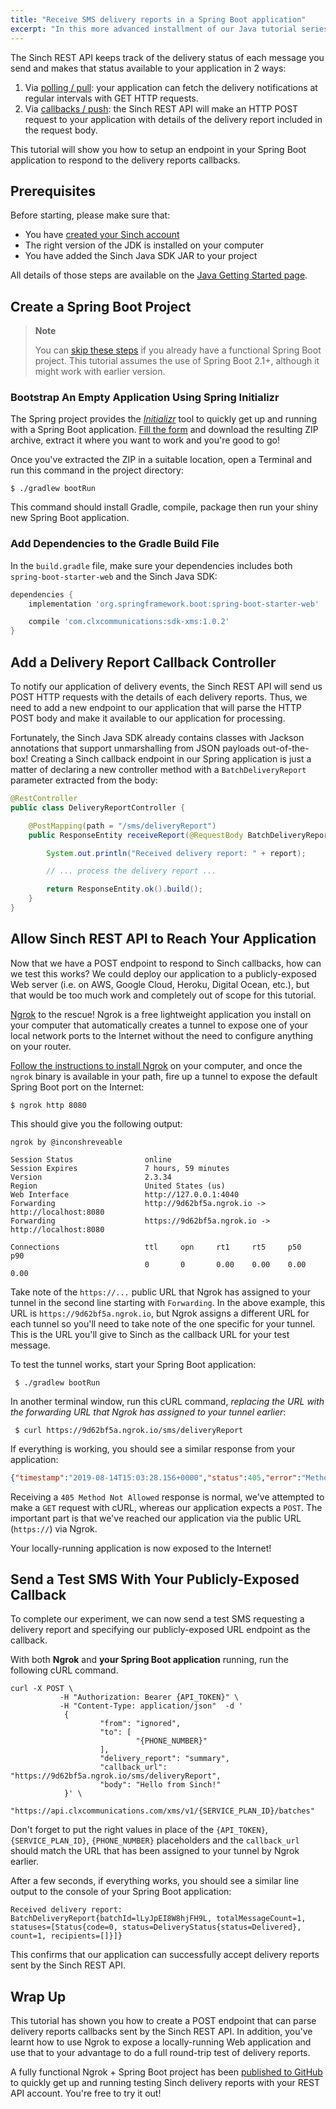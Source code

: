 ```yaml
---
title: "Receive SMS delivery reports in a Spring Boot application"
excerpt: "In this more advanced installment of our Java tutorial series, you'll learn how you can keep track of the delivery of SMS messages you send via the Sinch REST API."
---
```

The Sinch REST API keeps track of the delivery status of each message you send and makes that status available to your application in 2 ways:

 1) Via [polling / pull](doc:sms-rest-batches-endpoint#section-retrieve-a-delivery-report): your application can fetch the delivery notifications at regular intervals with GET HTTP requests.
 2) Via [callbacks / push](doc:sms-rest-callback#section-delivery-report-callback): the Sinch REST API will make an HTTP POST request to your application with details of the delivery report included in the request body.
 
This tutorial will show you how to setup an endpoint in your Spring Boot application to respond to the delivery reports callbacks.

## Prerequisites

Before starting, please make sure that:

 - You have [created your Sinch account](doc:java#section-create-your-free-sinch-account)
 - The right version of the JDK is installed on your computer
 - You have added the Sinch Java SDK JAR to your project

All details of those steps are available on the [Java Getting Started page](doc:java).

## Create a Spring Boot Project

> **Note**
> 
> You can [skip these steps](#section-add-a-delivery-report-callback-controller) if you already have a functional Spring Boot project. This tutorial assumes the use of Spring Boot 2.1+, although it might work with earlier version.

### Bootstrap An Empty Application Using Spring Initializr

The Spring project provides the [_Initializr_](https://start.spring.io/) tool to quickly get up and running with a Spring Boot application. [Fill the form](https://start.spring.io/) and download the resulting ZIP archive, extract it where you want to work and you're good to go!

Once you've extracted the ZIP in a suitable location, open a Terminal and run this command in the project directory:

    $ ./gradlew bootRun
    
This command should install Gradle, compile, package then run your shiny new Spring Boot application.

### Add Dependencies to the Gradle Build File

In the `build.gradle` file, make sure your dependencies includes both `spring-boot-starter-web` and the Sinch Java SDK:

```groovy
dependencies {
	implementation 'org.springframework.boot:spring-boot-starter-web'

	compile 'com.clxcommunications:sdk-xms:1.0.2'
}
```

## Add a Delivery Report Callback Controller

To notify our application of delivery events, the Sinch REST API will send us POST HTTP requests with the details of each delivery reports. 
Thus, we need to add a new endpoint to our application that will parse the HTTP POST body and make it available to our application for processing. 

Fortunately, the Sinch Java SDK already contains classes with Jackson annotations that support unmarshalling from JSON payloads out-of-the-box! Creating a Sinch callback endpoint in our Spring application is just a matter of declaring a new controller method with a `BatchDeliveryReport` parameter extracted from the body: 

```java
@RestController
public class DeliveryReportController {

    @PostMapping(path = "/sms/deliveryReport")
    public ResponseEntity receiveReport(@RequestBody BatchDeliveryReport report) {

        System.out.println("Received delivery report: " + report);

        // ... process the delivery report ...

        return ResponseEntity.ok().build();
    }
}
```

## Allow Sinch REST API to Reach Your Application

Now that we have a POST endpoint to respond to Sinch callbacks, how can we test this works? We could deploy our application to a publicly-exposed Web server (i.e. on AWS, Google Cloud, Heroku, Digital Ocean, etc.), but that would be too much work and completely out of scope for this tutorial. 

[Ngrok](https://ngrok.com/) to the rescue! Ngrok is a free lightweight application you install on your computer that automatically creates a tunnel to expose one of your local network ports to the Internet without the need to configure anything on your router. 

[Follow the instructions to install Ngrok](https://ngrok.com/download) on your computer, and once the `ngrok` binary is available in your path, fire up a tunnel to expose the default Spring Boot port on the Internet:

    $ ngrok http 8080
    
This should give you the following output:
    
```
ngrok by @inconshreveable                                                                                      
                                                                                                                                       
Session Status                online                                                                                               
Session Expires               7 hours, 59 minutes                                                                                  
Version                       2.3.34                                                                                               
Region                        United States (us)                                                                                   
Web Interface                 http://127.0.0.1:4040                                                                                
Forwarding                    http://9d62bf5a.ngrok.io -> http://localhost:8080                                                    
Forwarding                    https://9d62bf5a.ngrok.io -> http://localhost:8080                                                   
                                                                                                                                   
Connections                   ttl     opn     rt1     rt5     p50     p90                                                          
                              0       0       0.00    0.00    0.00    0.00
```       

Take note of the `https://...` public URL that Ngrok has assigned to your tunnel in the second line starting with `Forwarding`. In the above example, this URL is `https://9d62bf5a.ngrok.io`, but Ngrok assigns a different URL for each tunnel so you'll need to take note of the one specific for your tunnel. This is the URL you'll give to Sinch as the callback URL for your test message.

To test the tunnel works, start your Spring Boot application:

     $ ./gradlew bootRun
     
In another terminal window, run this cURL command, _replacing the URL with the forwarding URL that Ngrok has assigned to your tunnel earlier_:

     $ curl https://9d62bf5a.ngrok.io/sms/deliveryReport

If everything is working, you should see a similar response from your application:

```json
{"timestamp":"2019-08-14T15:03:28.156+0000","status":405,"error":"Method Not Allowed","message":"Request method 'GET' not supported","path":"/sms/deliveryReport"}
```

Receiving a `405 Method Not Allowed` response is normal, we've attempted to make a `GET` request with cURL, whereas our application expects a `POST`. The important part is that we've reached our application via the public URL (`https://`) via Ngrok. 

Your locally-running application is now exposed to the Internet! 

## Send a Test SMS With Your Publicly-Exposed Callback

To complete our experiment, we can now send a test SMS requesting a delivery report and specifying our publicly-exposed URL endpoint as the callback. 

With both **Ngrok** and **your Spring Boot application** running, run the following cURL command.

```shell
curl -X POST \
           -H "Authorization: Bearer {API_TOKEN}" \
           -H "Content-Type: application/json"  -d '
            {
                    "from": "ignored",
                    "to": [
                            "{PHONE_NUMBER}"
                    ],
                    "delivery_report": "summary",
                    "callback_url": "https://9d62bf5a.ngrok.io/sms/deliveryReport",
                    "body": "Hello from Sinch!"
            }' \
    "https://api.clxcommunications.com/xms/v1/{SERVICE_PLAN_ID}/batches"
```

Don't forget to put the right values in place of the `{API_TOKEN}`, `{SERVICE_PLAN_ID}`, `{PHONE_NUMBER}` placeholders and the `callback_url` should match the URL that has been assigned to your tunnel by Ngrok earlier. 

After a few seconds, if everything works, you should see a similar line output to the console of your Spring Boot application:

```
Received delivery report: BatchDeliveryReport{batchId=lLyJpEI8W8hjFH9L, totalMessageCount=1, statuses=[Status{code=0, status=DeliveryStatus{status=Delivered}, count=1, recipients=[]}]}
```

This confirms that our application can successfully accept delivery reports sent by the Sinch REST API. 

## Wrap Up

This tutorial has shown you how to create a POST endpoint that can parse delivery reports callbacks sent by the Sinch REST API. In addition, you've learnt how to use Ngrok to expose a locally-running Web application and use that to your advantage to do a full round-trip test of delivery reports.

A fully functional Ngrok + Spring Boot project has been [published to GitHub](https://github.com/sinch/tutorial-java-sms-delivery-reports) to quickly get up and running testing Sinch delivery reports with your REST API account. You're free to try it out!
